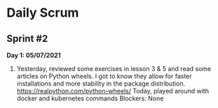 # Daily Scrum

## Sprint #2

__Day 1: 05/07/2021__

1. Yesterday, reviewed some exercises in lesson 3 & 5 and read some articles on Python wheels. I got to know they allow for faster installations and more stability in the package distribution. https://realpython.com/python-wheels/
Today, played around with docker and kubernetes commands
Blockers: None
